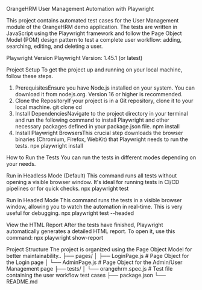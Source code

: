 OrangeHRM User Management Automation with Playwright

This project contains automated test cases for the User Management module of the OrangeHRM demo application. The tests are written in JavaScript using the Playwright framework and follow the Page Object Model (POM) design pattern to test a complete user workflow: adding, searching, editing, and deleting a user.

Playwright Version
Playwright Version: 1.45.1 (or latest)

Project Setup
To get the project up and running on your local machine, follow these steps.
1. PrerequisitesEnsure you have Node.js installed on your system. You can download it from nodejs.org. Version 16 or higher is recommended.
2. Clone the RepositoryIf your project is in a Git repository, clone it to your local machine.
git clone <your-repository-url>
cd <your-repository-directory>
3. Install DependenciesNavigate to the project directory in your terminal and run the following command to install Playwright and other necessary packages defined in your package.json file.
npm install
4. Install Playwright BrowsersThis crucial step downloads the browser binaries (Chromium, Firefox, WebKit) that Playwright needs to run the tests.
npx playwright install

How to Run the Tests
You can run the tests in different modes depending on your needs.

Run in Headless Mode (Default)
This command runs all tests without opening a visible browser window. It's ideal for running tests in CI/CD pipelines or for quick checks.
npx playwright test

Run in Headed Mode
This command runs the tests in a visible browser window, allowing you to watch the automation in real-time. This is very useful for debugging.
npx playwright test --headed

View the HTML Report
After the tests have finished, Playwright automatically generates a detailed HTML report. To open it, use this command:
npx playwright show-report

Project Structure
The project is organized using the Page Object Model for better maintainability..
├── pages/
│   ├── LoginPage.js      # Page Object for the Login page
│   └── AdminPage.js      # Page Object for the Admin/User Management page
├── tests/
│   └── orangehrm.spec.js # Test file containing the user workflow test cases
├── package.json
└── README.md
